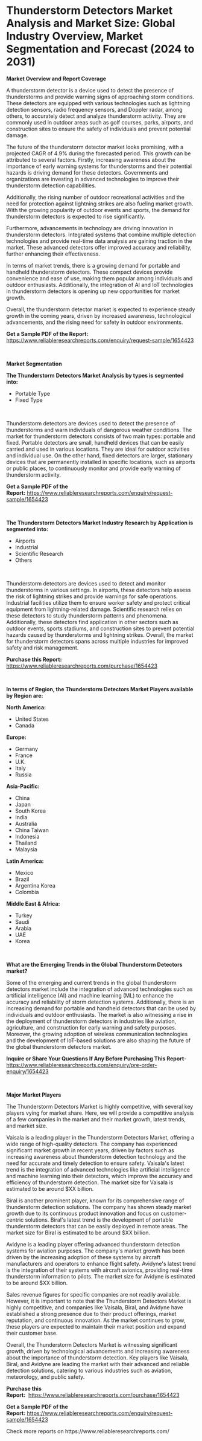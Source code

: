 <p><h1>Thunderstorm Detectors Market Analysis and Market Size: Global Industry Overview, Market Segmentation and Forecast (2024 to 2031)</h1></p><p><strong>Market Overview and Report Coverage</strong></p>
<p><p>A thunderstorm detector is a device used to detect the presence of thunderstorms and provide warning signs of approaching storm conditions. These detectors are equipped with various technologies such as lightning detection sensors, radio frequency sensors, and Doppler radar, among others, to accurately detect and analyze thunderstorm activity. They are commonly used in outdoor areas such as golf courses, parks, airports, and construction sites to ensure the safety of individuals and prevent potential damage.</p><p>The future of the thunderstorm detector market looks promising, with a projected CAGR of 4.9% during the forecasted period. This growth can be attributed to several factors. Firstly, increasing awareness about the importance of early warning systems for thunderstorms and their potential hazards is driving demand for these detectors. Governments and organizations are investing in advanced technologies to improve their thunderstorm detection capabilities.</p><p>Additionally, the rising number of outdoor recreational activities and the need for protection against lightning strikes are also fueling market growth. With the growing popularity of outdoor events and sports, the demand for thunderstorm detectors is expected to rise significantly.</p><p>Furthermore, advancements in technology are driving innovation in thunderstorm detectors. Integrated systems that combine multiple detection technologies and provide real-time data analysis are gaining traction in the market. These advanced detectors offer improved accuracy and reliability, further enhancing their effectiveness.</p><p>In terms of market trends, there is a growing demand for portable and handheld thunderstorm detectors. These compact devices provide convenience and ease of use, making them popular among individuals and outdoor enthusiasts. Additionally, the integration of AI and IoT technologies in thunderstorm detectors is opening up new opportunities for market growth.</p><p>Overall, the thunderstorm detector market is expected to experience steady growth in the coming years, driven by increased awareness, technological advancements, and the rising need for safety in outdoor environments.</p></p>
<p><strong>Get a Sample PDF of the Report:</strong> <a href="https://www.reliableresearchreports.com/enquiry/request-sample/1654423">https://www.reliableresearchreports.com/enquiry/request-sample/1654423</a></p>
<p>&nbsp;</p>
<p><strong>Market Segmentation</strong></p>
<p><strong>The Thunderstorm Detectors Market Analysis by types is segmented into:</strong></p>
<p><ul><li>Portable Type</li><li>Fixed Type</li></ul></p>
<p>&nbsp;</p>
<p><p>Thunderstorm detectors are devices used to detect the presence of thunderstorms and warn individuals of dangerous weather conditions. The market for thunderstorm detectors consists of two main types: portable and fixed. Portable detectors are small, handheld devices that can be easily carried and used in various locations. They are ideal for outdoor activities and individual use. On the other hand, fixed detectors are larger, stationary devices that are permanently installed in specific locations, such as airports or public places, to continuously monitor and provide early warning of thunderstorm activity.</p></p>
<p><strong>Get a Sample PDF of the Report:</strong>&nbsp;<a href="https://www.reliableresearchreports.com/enquiry/request-sample/1654423">https://www.reliableresearchreports.com/enquiry/request-sample/1654423</a></p>
<p>&nbsp;</p>
<p><strong>The Thunderstorm Detectors Market Industry Research by Application is segmented into:</strong></p>
<p><ul><li>Airports</li><li>Industrial</li><li>Scientific Research</li><li>Others</li></ul></p>
<p>&nbsp;</p>
<p><p>Thunderstorm detectors are devices used to detect and monitor thunderstorms in various settings. In airports, these detectors help assess the risk of lightning strikes and provide warnings for safe operations. Industrial facilities utilize them to ensure worker safety and protect critical equipment from lightning-related damage. Scientific research relies on these detectors to study thunderstorm patterns and phenomena. Additionally, these detectors find application in other sectors such as outdoor events, sports stadiums, and construction sites to prevent potential hazards caused by thunderstorms and lightning strikes. Overall, the market for thunderstorm detectors spans across multiple industries for improved safety and risk management.</p></p>
<p><strong>Purchase this Report:</strong>&nbsp; <a href="https://www.reliableresearchreports.com/purchase/1654423">https://www.reliableresearchreports.com/purchase/1654423</a></p>
<p>&nbsp;</p>
<p><strong>In terms of Region, the Thunderstorm Detectors Market Players available by Region are:</strong></p>
<p>
    <p> <strong> North America: </strong>
        <ul>
            <li>United States</li>
            <li>Canada</li>
        </ul>
        </p> 
    <p> <strong> Europe: </strong>
        <ul>
            <li>Germany</li>
            <li>France</li>
            <li>U.K.</li>
            <li>Italy</li>
            <li>Russia</li>
        </ul>
        </p> 
    <p> <strong> Asia-Pacific: </strong>
        <ul>
            <li>China</li>
            <li>Japan</li>
            <li>South Korea</li>
            <li>India</li>
            <li>Australia</li>
            <li>China Taiwan</li>
            <li>Indonesia</li>
            <li>Thailand</li>
            <li>Malaysia</li>
        </ul>
        </p> 
    <p> <strong> Latin America: </strong>
        <ul>
            <li>Mexico</li>
            <li>Brazil</li>
            <li>Argentina Korea</li>
            <li>Colombia</li>
        </ul>
        </p> 
    <p> <strong> Middle East & Africa: </strong>
        <ul>
            <li>Turkey</li>
            <li>Saudi</li>
            <li>Arabia</li>
            <li>UAE</li>
            <li>Korea</li>
        </ul>
    </p>
    </p>
<p>&nbsp;</p>
<p><strong>What are the Emerging Trends in the Global Thunderstorm Detectors market?</strong></p>
<p><p>Some of the emerging and current trends in the global thunderstorm detectors market include the integration of advanced technologies such as artificial intelligence (AI) and machine learning (ML) to enhance the accuracy and reliability of storm detection systems. Additionally, there is an increasing demand for portable and handheld detectors that can be used by individuals and outdoor enthusiasts. The market is also witnessing a rise in the deployment of thunderstorm detectors in industries like aviation, agriculture, and construction for early warning and safety purposes. Moreover, the growing adoption of wireless communication technologies and the development of IoT-based solutions are also shaping the future of the global thunderstorm detectors market.</p></p>
<p><strong>Inquire or Share Your Questions If Any Before Purchasing This Report</strong>- <a href="https://www.reliableresearchreports.com/enquiry/pre-order-enquiry/1654423">https://www.reliableresearchreports.com/enquiry/pre-order-enquiry/1654423</a></p>
<p>&nbsp;</p>
<p><strong>Major Market Players</strong></p>
<p><p>The Thunderstorm Detectors Market is highly competitive, with several key players vying for market share. Here, we will provide a competitive analysis of a few companies in the market and their market growth, latest trends, and market size.</p><p>Vaisala is a leading player in the Thunderstorm Detectors Market, offering a wide range of high-quality detectors. The company has experienced significant market growth in recent years, driven by factors such as increasing awareness about thunderstorm detection technology and the need for accurate and timely detection to ensure safety. Vaisala's latest trend is the integration of advanced technologies like artificial intelligence and machine learning into their detectors, which improve the accuracy and efficiency of thunderstorm detection. The market size for Vaisala is estimated to be around $XX billion.</p><p>Biral is another prominent player, known for its comprehensive range of thunderstorm detection solutions. The company has shown steady market growth due to its continuous product innovation and focus on customer-centric solutions. Biral's latest trend is the development of portable thunderstorm detectors that can be easily deployed in remote areas. The market size for Biral is estimated to be around $XX billion.</p><p>Avidyne is a leading player offering advanced thunderstorm detection systems for aviation purposes. The company's market growth has been driven by the increasing adoption of these systems by aircraft manufacturers and operators to enhance flight safety. Avidyne's latest trend is the integration of their systems with aircraft avionics, providing real-time thunderstorm information to pilots. The market size for Avidyne is estimated to be around $XX billion.</p><p>Sales revenue figures for specific companies are not readily available. However, it is important to note that the Thunderstorm Detectors Market is highly competitive, and companies like Vaisala, Biral, and Avidyne have established a strong presence due to their product offerings, market reputation, and continuous innovation. As the market continues to grow, these players are expected to maintain their market position and expand their customer base.</p><p>Overall, the Thunderstorm Detectors Market is witnessing significant growth, driven by technological advancements and increasing awareness about the importance of thunderstorm detection. Key players like Vaisala, Biral, and Avidyne are leading the market with their advanced and reliable detection solutions, catering to various industries such as aviation, meteorology, and public safety.</p></p>
<p><strong>Purchase this Report:</strong>&nbsp;&nbsp;<a href="https://www.reliableresearchreports.com/purchase/1654423">https://www.reliableresearchreports.com/purchase/1654423</a></p>
<p></p>
<p><strong>Get a Sample PDF of the Report:</strong>&nbsp;<a href="https://www.reliableresearchreports.com/enquiry/request-sample/1654423">https://www.reliableresearchreports.com/enquiry/request-sample/1654423</a></p>
<p>Check more reports on https://www.reliableresearchreports.com/</p>